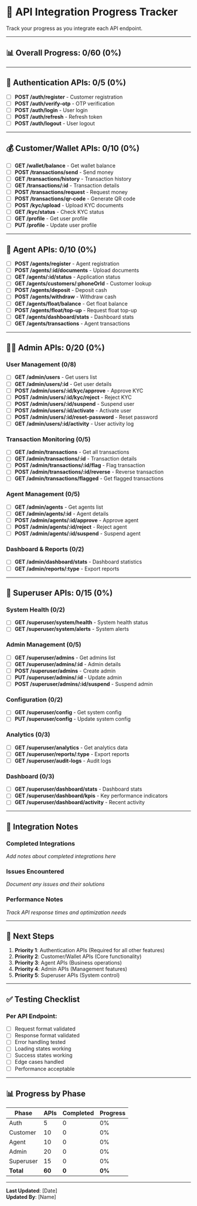 # 🔌 API Integration Progress Tracker

Track your progress as you integrate each API endpoint.

---

## 📊 Overall Progress: 0/60 (0%)

---

## 🔐 Authentication APIs: 0/5 (0%)

- [ ] **POST /auth/register** - Customer registration
- [ ] **POST /auth/verify-otp** - OTP verification
- [ ] **POST /auth/login** - User login
- [ ] **POST /auth/refresh** - Refresh token
- [ ] **POST /auth/logout** - User logout

---

## 💰 Customer/Wallet APIs: 0/10 (0%)

- [ ] **GET /wallet/balance** - Get wallet balance
- [ ] **POST /transactions/send** - Send money
- [ ] **GET /transactions/history** - Transaction history
- [ ] **GET /transactions/:id** - Transaction details
- [ ] **POST /transactions/request** - Request money
- [ ] **POST /transactions/qr-code** - Generate QR code
- [ ] **POST /kyc/upload** - Upload KYC documents
- [ ] **GET /kyc/status** - Check KYC status
- [ ] **GET /profile** - Get user profile
- [ ] **PUT /profile** - Update user profile

---

## 🏪 Agent APIs: 0/10 (0%)

- [ ] **POST /agents/register** - Agent registration
- [ ] **POST /agents/:id/documents** - Upload documents
- [ ] **GET /agents/:id/status** - Application status
- [ ] **GET /agents/customers/:phoneOrId** - Customer lookup
- [ ] **POST /agents/deposit** - Deposit cash
- [ ] **POST /agents/withdraw** - Withdraw cash
- [ ] **GET /agents/float/balance** - Get float balance
- [ ] **POST /agents/float/top-up** - Request float top-up
- [ ] **GET /agents/dashboard/stats** - Dashboard stats
- [ ] **GET /agents/transactions** - Agent transactions

---

## 👨‍💼 Admin APIs: 0/20 (0%)

### User Management (0/8)
- [ ] **GET /admin/users** - Get users list
- [ ] **GET /admin/users/:id** - Get user details
- [ ] **POST /admin/users/:id/kyc/approve** - Approve KYC
- [ ] **POST /admin/users/:id/kyc/reject** - Reject KYC
- [ ] **POST /admin/users/:id/suspend** - Suspend user
- [ ] **POST /admin/users/:id/activate** - Activate user
- [ ] **POST /admin/users/:id/reset-password** - Reset password
- [ ] **GET /admin/users/:id/activity** - User activity log

### Transaction Monitoring (0/5)
- [ ] **GET /admin/transactions** - Get all transactions
- [ ] **GET /admin/transactions/:id** - Transaction details
- [ ] **POST /admin/transactions/:id/flag** - Flag transaction
- [ ] **POST /admin/transactions/:id/reverse** - Reverse transaction
- [ ] **GET /admin/transactions/flagged** - Get flagged transactions

### Agent Management (0/5)
- [ ] **GET /admin/agents** - Get agents list
- [ ] **GET /admin/agents/:id** - Agent details
- [ ] **POST /admin/agents/:id/approve** - Approve agent
- [ ] **POST /admin/agents/:id/reject** - Reject agent
- [ ] **POST /admin/agents/:id/suspend** - Suspend agent

### Dashboard & Reports (0/2)
- [ ] **GET /admin/dashboard/stats** - Dashboard statistics
- [ ] **GET /admin/reports/:type** - Export reports

---

## 🔐 Superuser APIs: 0/15 (0%)

### System Health (0/2)
- [ ] **GET /superuser/system/health** - System health status
- [ ] **GET /superuser/system/alerts** - System alerts

### Admin Management (0/5)
- [ ] **GET /superuser/admins** - Get admins list
- [ ] **GET /superuser/admins/:id** - Admin details
- [ ] **POST /superuser/admins** - Create admin
- [ ] **PUT /superuser/admins/:id** - Update admin
- [ ] **POST /superuser/admins/:id/suspend** - Suspend admin

### Configuration (0/2)
- [ ] **GET /superuser/config** - Get system config
- [ ] **PUT /superuser/config** - Update system config

### Analytics (0/3)
- [ ] **GET /superuser/analytics** - Get analytics data
- [ ] **GET /superuser/reports/:type** - Export reports
- [ ] **GET /superuser/audit-logs** - Audit logs

### Dashboard (0/3)
- [ ] **GET /superuser/dashboard/stats** - Dashboard stats
- [ ] **GET /superuser/dashboard/kpis** - Key performance indicators
- [ ] **GET /superuser/dashboard/activity** - Recent activity

---

## 📝 Integration Notes

### Completed Integrations
*Add notes about completed integrations here*

### Issues Encountered
*Document any issues and their solutions*

### Performance Notes
*Track API response times and optimization needs*

---

## 🎯 Next Steps

1. **Priority 1**: Authentication APIs (Required for all other features)
2. **Priority 2**: Customer/Wallet APIs (Core functionality)
3. **Priority 3**: Agent APIs (Business operations)
4. **Priority 4**: Admin APIs (Management features)
5. **Priority 5**: Superuser APIs (System control)

---

## ✅ Testing Checklist

### Per API Endpoint:
- [ ] Request format validated
- [ ] Response format validated
- [ ] Error handling tested
- [ ] Loading states working
- [ ] Success states working
- [ ] Edge cases handled
- [ ] Performance acceptable

---

## 📊 Progress by Phase

| Phase | APIs | Completed | Progress |
|-------|------|-----------|----------|
| Auth | 5 | 0 | 0% |
| Customer | 10 | 0 | 0% |
| Agent | 10 | 0 | 0% |
| Admin | 20 | 0 | 0% |
| Superuser | 15 | 0 | 0% |
| **Total** | **60** | **0** | **0%** |

---

**Last Updated**: [Date]  
**Updated By**: [Name]
